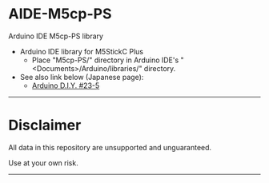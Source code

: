 # AIDE-M5cp-PS
Arduino IDE M5cp-PS library

- Arduino IDE library for M5StickC Plus
	- Place "M5cp-PS/" directory in Arduino IDE's "\<Documents\>/Arduino/libraries/" directory.
- See also link below (Japanese page):
  - [Arduino D.I.Y. #23-5](https://hello.world.coocan.jp/ARDUINO23/arduino23_5.html#LIBRARY)

--------
# Disclaimer
 All data in this repository are unsupported and unguaranteed.

 Use at your own risk.

--------
